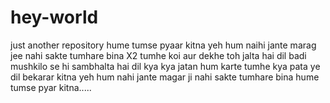 # hey-world
just another repository
hume tumse pyaar kitna
yeh hum naihi jante 
marag jee nahi sakte tumhare bina X2
tumhe koi aur dekhe
toh jalta hai dil
badi mushkilo se hi
sambhalta hai dil
kya kya jatan hum karte tumhe kya pata
ye dil bekarar kitna
yeh hum nahi jante magar ji nahi sakte 
tumhare bina
hume tumse pyar kitna.....
